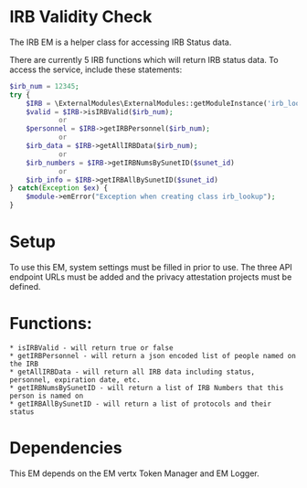 
# IRB Validity Check

The IRB EM is a helper class for accessing IRB Status data.

There are currently 5 IRB functions which will return IRB status data. To
access the service, include these statements:
```php
$irb_num = 12345;
try {
    $IRB = \ExternalModules\ExternalModules::getModuleInstance('irb_lookup');
    $valid = $IRB->isIRBValid($irb_num);
            or
    $personnel = $IRB->getIRBPersonnel($irb_num);
            or
    $irb_data = $IRB->getAllIRBData($irb_num);
            or
    $irb_numbers = $IRB->getIRBNumsBySunetID($sunet_id)
            or
    $irb_info = $IRB->getIRBAllBySunetID($sunet_id)
} catch(Exception $ex) {
    $module->emError("Exception when creating class irb_lookup");
}
```
# Setup
To use this EM, system settings must be filled in prior to use.  The three API endpoint URLs
must be added and the privacy attestation projects must be defined.

# Functions:
    * isIRBValid - will return true or false
    * getIRBPersonnel - will return a json encoded list of people named on the IRB
    * getAllIRBData - will return all IRB data including status, personnel, expiration date, etc.
    * getIRBNumsBySunetID - will return a list of IRB Numbers that this person is named on
    * getIRBAllBySunetID - will return a list of protocols and their status

# Dependencies
This EM depends on the EM vertx Token Manager and EM Logger.
